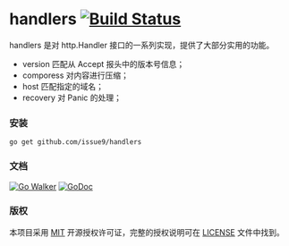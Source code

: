 handlers [![Build Status](https://travis-ci.org/issue9/handlers.svg?branch=master)](https://travis-ci.org/issue9/handlers)
======

handlers 是对 http.Handler 接口的一系列实现，提供了大部分实用的功能。

- version 匹配从 Accept 报头中的版本号信息；
- comporess 对内容进行压缩；
- host 匹配指定的域名；
- recovery 对 Panic 的处理；


### 安装

```shell
go get github.com/issue9/handlers
```


### 文档

[![Go Walker](https://gowalker.org/api/v1/badge)](https://gowalker.org/github.com/issue9/handlers)
[![GoDoc](https://godoc.org/github.com/issue9/handlers?status.svg)](https://godoc.org/github.com/issue9/handlers)


### 版权

本项目采用 [MIT](https://opensource.org/licenses/MIT) 开源授权许可证，完整的授权说明可在 [LICENSE](LICENSE) 文件中找到。
